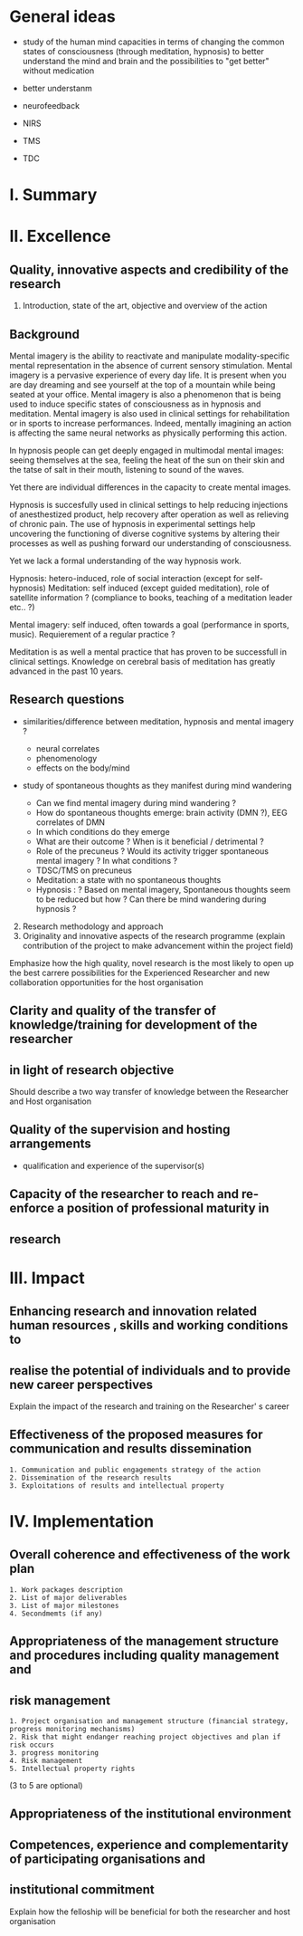 General ideas
==============
- study of the human mind capacities in terms of changing the common states of consciousness (through meditation, hypnosis) to better understand the mind and brain and the possibilities to "get better" without medication
- better understanm

- neurofeedback

- NIRS
- TMS
- TDC


I. Summary
=========

II. Excellence
===========

Quality, innovative aspects and credibility of the research
------------------------------------------------------------
 1. Introduction, state of the art, objective and overview of the action

Background
----------
Mental imagery is the ability to reactivate and manipulate modality-specific mental representation in the absence of current sensory stimulation. Mental imagery is a pervasive experience of every day life. 
It is present when you are day dreaming and see yourself at the top of a mountain while being seated at your office. Mental imagery is also a phenomenon that is being used to induce specific states of consciousness as in hypnosis and meditation.
Mental imagery is also used in clinical settings for rehabilitation or in sports to increase performances.
Indeed, mentally imagining an action is affecting the same neural networks as physically performing this action.

In hypnosis people can get deeply engaged in multimodal mental images: seeing themselves at the sea, feeling the heat of the sun on their skin and the tatse of salt in their mouth, listening to sound of the waves.

Yet there are individual differences in the capacity to create mental images.

Hypnosis is succesfully used in clinical settings to help reducing injections of anesthestized product, help recovery after operation as well as relieving of chronic pain.
The use of hypnosis in experimental settings help uncovering the functioning of diverse cognitive systems by altering their processes as well as pushing forward our understanding of consciousness.

Yet we lack a formal understanding of the way hypnosis work. 

Hypnosis: hetero-induced, role of social interaction (except for self-hypnosis)
Meditation: self induced (except guided meditation), role of satellite information ? (compliance to books, teaching of a meditation leader etc.. ?)

Mental imagery: self induced, often towards a goal (performance in sports, music). Requierement of a regular practice ?

Meditation is as well a mental practice that has proven to be successfull in clinical settings. 
Knowledge on cerebral basis of meditation has greatly advanced in the past 10 years. 

Research questions
------------------

- similarities/difference between meditation, hypnosis and mental imagery ?
    * neural correlates
    * phenomenology
    * effects on the body/mind

- study of spontaneous thoughts as they manifest during mind wandering
    * Can we find mental imagery during mind wandering ?
    * How do spontaneous thoughts emerge: brain activity (DMN ?), EEG correlates of DMN
    * In which conditions do they emerge
    * What are their outcome ? When is it beneficial / detrimental ?
    * Role of the precuneus ? Would its activity trigger spontaneous mental imagery ? In what conditions ?
    * TDSC/TMS on precuneus
    * Meditation: a state with no spontaneous thoughts
    * Hypnosis : ? Based on mental imagery, Spontaneous thoughts seem to be reduced but how ? Can there be mind wandering during hypnosis ?



 2. Research methodology and approach
 3. Originality and innovative aspects of the research programme (explain contribution of the project to make advancement within the project field)
 
 Emphasize how the high quality, novel research is the most likely to open up the best carrere possibilities for the Experienced Researcher and new collaboration opportunities for the host organisation

Clarity and quality of the transfer of knowledge/training for development of the researcher 
-------------------------------------------------------------------------------------------
in light of research objective
------------------------------
Should describe a two way transfer of knowledge between the Researcher and Host organisation

Quality of the supervision and hosting arrangements
---------------------------------------------------

- qualification and experience of the supervisor(s)

Capacity of the researcher to reach and re-enforce a position of professional maturity in 
-----------------------------------------------------------------------------------------
research
--------


III. Impact
=============
    
Enhancing research  and innovation related human resources , skills and working conditions to
---------------------------------------------------------------------------------------------
realise the potential of individuals and to provide new career perspectives
----------------------------------------------------------------------------

Explain the impact of the research and training on the Researcher' s career

Effectiveness of the proposed measures for communication and results dissemination
-----------------------------------------------------------------------------------

    1. Communication and public engagements strategy of the action
    2. Dissemination of the research results
    3. Exploitations of results and intellectual property



IV. Implementation
===================

Overall coherence and effectiveness of the work plan
-----------------------------------------------------
    1. Work packages description
    2. List of major deliverables
    3. List of major milestones
    4. Secondmemts (if any)

Appropriateness of the management structure and procedures including quality management and 
-------------------------------------------------------------------------------------------
risk management
---------------

    1. Project organisation and management structure (financial strategy, progress monitoring mechanisms)
    2. Risk that might endanger reaching project objectives and plan if risk occurs
    3. progress monitoring
    4. Risk management
    5. Intellectual property rights
(3 to 5 are optional)

Appropriateness of the institutional environment
--------------------------------------------------

Competences, experience and complementarity of participating organisations and 
------------------------------------------------------------------------------
institutional commitment
-------------------------

Explain how the felloship will be beneficial for both the researcher and host organisation
